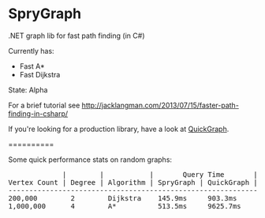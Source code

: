 SpryGraph
=========

.NET graph lib for fast path finding (in C#)

Currently has: 
- Fast A*
- Fast Dijkstra

State: Alpha

For a brief tutorial see <a href="http://jacklangman.com/2013/07/15/faster-path-finding-in-csharp/">http://jacklangman.com/2013/07/15/faster-path-finding-in-csharp/</a>

If you're looking for a production library, have a look at <a href="http://quickgraph.codeplex.com/">QuickGraph</a>.

==========

Some quick performance stats on random graphs:

<pre>
             |        |           |       Query Time       |
Vertex Count | Degree | Algorithm | SpryGraph | QuickGraph |
------------------------------------------------------------
200,000        2        Dijkstra    145.9ms     903.3ms
1,000,000      4        A*          513.5ms     9625.7ms
</pre>
